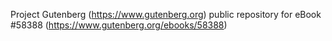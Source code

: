Project Gutenberg (https://www.gutenberg.org) public repository for
eBook #58388 (https://www.gutenberg.org/ebooks/58388)
